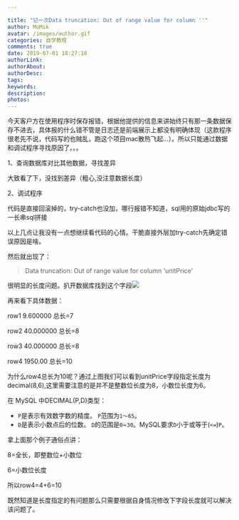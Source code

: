```yaml
---

title: "记一次Data truncation: Out of range value for column ''"
author: MoMik
avatar: /images/author.gif
categories: 自学教程
comments: true
date: 2019-07-01 18:27:18
authorLink:
authorAbout:
authorDesc:
tags:
keywords:
description:
photos: 
---
```


今天客户方在使用程序时保存报错，根据他提供的信息来讲始终只有那一条数据保存不进去，具体报的什么错不管是日志还是前端展示上都没有明确体现（这款程序很老先不说，代码写的也贼乱，跑这个项目mac散热飞起…）。所以只能通过数据和调试程序寻找原因了。。。

1、查询数据库对比其他数据，寻找差异

大致看了下，没找到差异（粗心,没注意数据长度）

2、调试程序

代码是直接回滚掉的，try-catch也没加，哪行报错不知道，sql用的原始jdbc写的一长串sql拼接

以上几点让我没有一点想继续看代码的心情。干脆直接外层加try-catch先确定错误原因是啥。

然后就出现了：

> Data truncation: Out of range value for column 'unitPrice'

很明显的长度问题。扒开数据库找到这个字段![](https://r.photo.store.qq.com/psb?/V115Q75b3Bxa2B/HWGH*AFPt80UvuAC5QZ0a.ftHgR9o4AQuhRcjsqjtBI!/r/dMMAAAAAAAAAnull&bo=ZwEcAGcBHAADCSw!&rf=photolist&t=5_yake_qzoneimgout.png)

再来看下具体数据：

row1  9.600000     总长=7

row2  40.000000   总长=8

row3  40.000000   总长=8

row4  1950.00        总长=10

为什么row4总长为10呢？通过上图我们可以看到unitPrice字段指定长度为decimal(8,6),这里需要注意的是并不是整数位长度为8，小数位长度为6。

在 MySQL 中DECIMAL(P,D)类型：

- `P`是表示有效数字数的精度。 `P`范围为`1〜65`。
- `D`是表示小数点后的位数。 `D`的范围是`0`~`30`。MySQL要求`D`小于或等于(`<=`)`P`。

拿上面那个例子通俗点讲：

8=全长，即整数位+小数位

6=小数位长度

所以row4=4+6=10

既然知道是长度指定的有问题那么只需要根据自身情况修改下字段长度就可以解决该问题了。